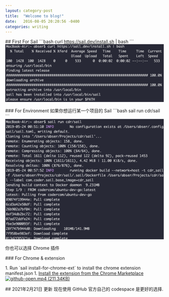 ```yaml
--- 
layout: category-post
title:  "Welcome to blog!"
date:   2016-08-05 20:20:56 -0400
categories: writing
---
```


\## First For Sail
\`\`\`bash
curl https://sail.dev/install.sh \| bash
\`\`\`
![image.png](assert/1558630219113-787f34aa-6b03-432e-9def-7416b2c1d39d.png)

\### For Environment
如果你想运行某一个项目的 Sail
\`\`\`bash
sail run cdr/sail
\`\`\`
![image.png](assert/1558631004362-cfc2652b-a06d-4982-bc1b-dda9ff59bf41.png)

你也可以选择 Chrome 插件

\### For Chrome & extension

1\. Run \`sail install-for-chrome-ext\` to install the chrome extension manifest.json
1\. [Install the extension from the Chrome Marketplace](https://chrome.google.com/webstore/detail/sail/deeepphleikpinikcbjplcgojfhkcmna)
[![github-open.mp4 (211.34KB)](https://cdn.nlark.com/yuque/0/2019/jpeg/176280/1558630430612-8a0b3406-e2ad-4368-954a-f0cf23bb2501.jpeg?x-oss-process=image/resize,h\_450)](https://www.yuque.com/abs/vsbiqa/lsgnht?\_lake\_card=%7B%22status%22%3A%22done%22%2C%22name%22%3A%22github-open.mp4%22%2C%22size%22%3A216416%2C%22percent%22%3A0%2C%22id%22%3A%22MfV9Q%22%2C%22videoId%22%3A%22e203e87fdd294f2cb6be1cd043c278ee%22%2C%22aliyunVideoSrc%22%3A%22https%3A%2F%2Fvod.yuque.com%2Fe203e87fdd294f2cb6be1cd043c278ee%2Fc74f349997d14d8aa9728ff384e40959-16bec048b2d8e2eedfaeb1b7fca141a8-ld.mp4%3Fauth\_key%3D1558630430-3510605468d9451b8451f88c3ac00dc9-0-1aa10a1defd78e1efab4def50cfe7cd4%22%2C%22taobaoVideoId%22%3Anull%2C%22uploaderId%22%3Anull%2C%22authKey%22%3Anull%2C%22docUrl%22%3A%22https%3A%2F%2Fwww.yuque.com%2Fabs%2Fvsbiqa%2Flsgnht%22%2C%22coverUrl%22%3A%22https%3A%2F%2Fcdn.nlark.com%2Fyuque%2F0%2F2019%2Fjpeg%2F176280%2F1558630430612-8a0b3406-e2ad-4368-954a-f0cf23bb2501.jpeg%22%2C%22card%22%3A%22video%22%7D#MfV9Q)

\## 2021年2月21日 更新
现在使用 GitHub 官方自己的 codespace 是更好的选择.